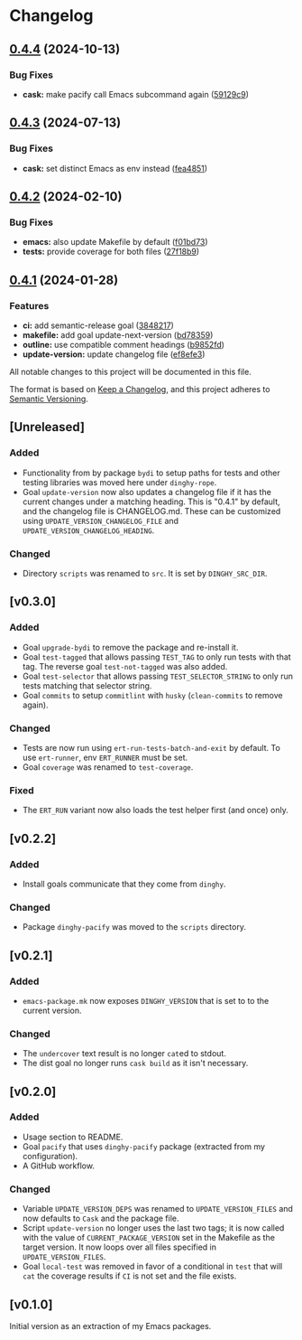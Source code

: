 # Changelog

## [0.4.4](https://github.com/Walheimat/dinghy/compare/v0.4.3...v0.4.4) (2024-10-13)


### Bug Fixes

* **cask:** make pacify call Emacs subcommand again ([59129c9](https://github.com/Walheimat/dinghy/commit/59129c904019498cc492859ed95dbf4be666cb08))

## [0.4.3](https://github.com/Walheimat/dinghy/compare/v0.4.2...v0.4.3) (2024-07-13)


### Bug Fixes

* **cask:** set distinct Emacs as env instead ([fea4851](https://github.com/Walheimat/dinghy/commit/fea485126265c01bf31f2312ef135bfd71dc4212))

## [0.4.2](https://github.com/Walheimat/dinghy/compare/v0.4.1...v0.4.2) (2024-02-10)


### Bug Fixes

* **emacs:** also update Makefile by default ([f01bd73](https://github.com/Walheimat/dinghy/commit/f01bd73c34130baec1cc7a3c844522686dbee319))
* **tests:** provide coverage for both files ([27f18b9](https://github.com/Walheimat/dinghy/commit/27f18b979f8712c25b68d1322307347acd4244ad))

## [0.4.1](https://github.com/Walheimat/dinghy/compare/v0.4.0...v0.4.1) (2024-01-28)


### Features

* **ci:** add semantic-release goal ([3848217](https://github.com/Walheimat/dinghy/commit/3848217b7d006399218e52509caa5c439f9a6cdf))
* **makefile:** add goal update-next-version ([bd78359](https://github.com/Walheimat/dinghy/commit/bd783595fe1e5d7d520ff4ad1ecb5c1b56ad6695))
* **outline:** use compatible comment headings ([b9852fd](https://github.com/Walheimat/dinghy/commit/b9852fde2222d4f72653594f9f2f9f7f16675948))
* **update-version:** update changelog file ([ef8efe3](https://github.com/Walheimat/dinghy/commit/ef8efe32eee66e18fff5b35fd59aba09206e4cd4))

All notable changes to this project will be documented in this file.

The format is based on [Keep a Changelog](https://keepachangelog.com/en/1.0.0/),
and this project adheres to [Semantic Versioning](https://semver.org/spec/v2.0.0.html).

## [Unreleased]

### Added

- Functionality from by package `bydi` to setup paths for tests and
  other testing libraries was moved here under `dinghy-rope`.
- Goal `update-version` now also updates a changelog file if it has
  the current changes under a matching heading. This is "0.4.1"
  by default, and the changelog file is CHANGELOG.md. These can be
  customized using `UPDATE_VERSION_CHANGELOG_FILE` and
  `UPDATE_VERSION_CHANGELOG_HEADING`.

### Changed

- Directory `scripts` was renamed to `src`. It is set by
  `DINGHY_SRC_DIR`.

## [v0.3.0]

### Added

- Goal `upgrade-bydi` to remove the package and re-install it.
- Goal `test-tagged` that allows passing `TEST_TAG` to only run tests
  with that tag. The reverse goal `test-not-tagged` was also added.
- Goal `test-selector` that allows passing `TEST_SELECTOR_STRING` to
  only run tests matching that selector string.
- Goal `commits` to setup `commitlint` with `husky` (`clean-commits`
  to remove again).

### Changed

- Tests are now run using `ert-run-tests-batch-and-exit` by default.
  To use `ert-runner`, env `ERT_RUNNER` must be set.
- Goal `coverage` was renamed to `test-coverage`.

### Fixed

- The `ERT_RUN` variant now also loads the test helper first (and
  once) only.

## [v0.2.2]

### Added

- Install goals communicate that they come from `dinghy`.

### Changed

- Package `dinghy-pacify` was moved to the `scripts` directory.
## [v0.2.1]

### Added

- `emacs-package.mk` now exposes `DINGHY_VERSION` that is set to to
  the current version.

### Changed

- The `undercover` text result is no longer `cat`ed to stdout.
- The dist goal no longer runs `cask build` as it isn't necessary.

## [v0.2.0]

### Added

- Usage section to README.
- Goal `pacify` that uses `dinghy-pacify` package (extracted from my
  configuration).
- A GitHub workflow.

### Changed

- Variable `UPDATE_VERSION_DEPS` was renamed to `UPDATE_VERSION_FILES`
  and now defaults to `Cask` and the package file.
- Script `update-version` no longer uses the last two tags; it is now
  called with the value of `CURRENT_PACKAGE_VERSION` set in the
  Makefile as the target version. It now loops over all files
  specified in `UPDATE_VERSION_FILES`.
- Goal `local-test` was removed in favor of a conditional in `test`
  that will `cat` the coverage results if `CI` is not set and the file
  exists.

## [v0.1.0]

Initial version as an extraction of my Emacs packages.
